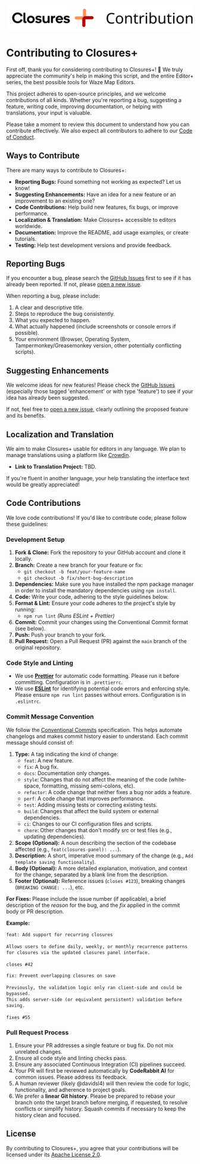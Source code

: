<p align="center">
  <picture>
    <source media="(prefers-color-scheme: dark)" srcset="/docs/contribution-banner-dark.svg">
    <source media="(prefers-color-scheme: light)" srcset="/docs/contribution-banner-light.svg">
    <img alt="Closures+ Contribution Guidelines Banner" src="/docs/contribution-banner-light.svg">
  </picture>
</p>

# Contributing to Closures+

First off, thank you for considering contributing to Closures+! 🎉 We truly appreciate the community's help in making this script, and the entire Editor+ series, the best possible tools for Waze Map Editors.

This project adheres to open-source principles, and we welcome contributions of all kinds. Whether you're reporting a bug, suggesting a feature, writing code, improving documentation, or helping with translations, your input is valuable.

Please take a moment to review this document to understand how you can contribute effectively. We also expect all contributors to adhere to our [Code of Conduct](/CODE_OF_CONDUCT.md).

## Ways to Contribute

There are many ways to contribute to Closures+:

* **Reporting Bugs:** Found something not working as expected? Let us know!
* **Suggesting Enhancements:** Have an idea for a new feature or an improvement to an existing one?
* **Code Contributions:** Help build new features, fix bugs, or improve performance.
* **Localization & Translation:** Make Closures+ accessible to editors worldwide.
* **Documentation:** Improve the README, add usage examples, or create tutorials.
* **Testing:** Help test development versions and provide feedback.

## Reporting Bugs

If you encounter a bug, please search the [GitHub Issues](https://github.com/davidsl4/wme-closures-plus/issues) first to see if it has already been reported. If not, please [open a new issue](https://github.com/davidsl4/wme-closures-plus/issues/new/choose).

When reporting a bug, please include:

1.  A clear and descriptive title.
2.  Steps to reproduce the bug consistently.
3.  What you expected to happen.
4.  What actually happened (include screenshots or console errors if possible).
5.  Your environment (Browser, Operating System, Tampermonkey/Greasemonkey version, other potentially conflicting scripts).

## Suggesting Enhancements

We welcome ideas for new features! Please check the [GitHub Issues](https://github.com/davidsl4/wme-closures-plus/issues) (especially those tagged 'enhancement' or with type 'feature') to see if your idea has already been suggested.

If not, feel free to [open a new issue](https://github.com/davidsl4/wme-closures-plus/issues/new/choose), clearly outlining the proposed feature and its benefits.

## Localization and Translation

We aim to make Closures+ usable for editors in any language. We plan to manage translations using a platform like [Crowdin](https://crowdin.com/).

* **Link to Translation Project:** TBD.

If you're fluent in another language, your help translating the interface text would be greatly appreciated!

## Code Contributions

We love code contributions! If you'd like to contribute code, please follow these guidelines:

### Development Setup

1.  **Fork & Clone:** Fork the repository to your GitHub account and clone it locally.
2.  **Branch:** Create a new branch for your feature or fix:
    * `git checkout -b feat/your-feature-name`
    * `git checkout -b fix/short-bug-description`
3.  **Dependencies:** Make sure you have installed the npm package manager in order to install the mandatory dependencies using `npm install`.
4.  **Code:** Write your code, adhering to the style guidelines below.
5.  **Format & Lint:** Ensure your code adheres to the project's style by running:
    * `npm run lint` *(Runs ESLint + Prettier)*
6.  **Commit:** Commit your changes using the Conventional Commit format (see below).
7.  **Push:** Push your branch to your fork.
8.  **Pull Request:** Open a Pull Request (PR) against the `main` branch of the original repository.

### Code Style and Linting

* We use [**Prettier**](https://prettier.io/) for automatic code formatting. Please run it before committing. Configuration is in `.prettierrc`.
* We use [**ESLint**](https://eslint.org/) for identifying potential code errors and enforcing style. Please ensure `npm run lint` passes without errors. Configuration is in `.eslintrc`.

### Commit Message Convention

We follow the [Conventional Commits](https://www.conventionalcommits.org/) specification. This helps automate changelogs and makes commit history easier to understand. Each commit message should consist of:

1.  **Type:** A tag indicating the kind of change:
    * `feat`: A new feature.
    * `fix`: A bug fix.
    * `docs`: Documentation only changes.
    * `style`: Changes that do not affect the meaning of the code (white-space, formatting, missing semi-colons, etc).
    * `refactor`: A code change that neither fixes a bug nor adds a feature.
    * `perf`: A code change that improves performance.
    * `test`: Adding missing tests or correcting existing tests.
    * `build`: Changes that affect the build system or external dependencies.
    * `ci`: Changes to our CI configuration files and scripts.
    * `chore`: Other changes that don't modify src or test files (e.g., updating dependencies).
2.  **Scope (Optional):** A noun describing the section of the codebase affected (e.g., `feat(closures-panel): ...`).
3.  **Description:** A short, imperative mood summary of the change (e.g., `Add template saving functionality`).
4.  **Body (Optional):** A more detailed explanation, motivation, and context for the change, separated by a blank line from the description.
5.  **Footer (Optional):** Reference issues (`closes #123`), breaking changes (`BREAKING CHANGE: ...`), etc.

**For Fixes:** Please include the issue number (if applicable), a brief description of the *reason* for the bug, and the *fix* applied in the commit body or PR description.

**Example:**

```
feat: Add support for recurring closures

Allows users to define daily, weekly, or monthly recurrence patterns
for closures via the updated closures panel interface.

closes #42
```

```
fix: Prevent overlapping closures on save

Previously, the validation logic only ran client-side and could be bypassed.
This adds server-side (or equivalent persistent) validation before saving.

fixes #55
```


### Pull Request Process

1.  Ensure your PR addresses a single feature or bug fix. Do not mix unrelated changes.
2.  Ensure all code style and linting checks pass.
3.  Ensure any associated Continuous Integration (CI) pipelines succeed.
4.  Your PR will first be reviewed automatically by **CodeRabbit AI** for common issues. Please address its feedback.
5.  A human reviewer (likely @davidsl4) will then review the code for logic, functionality, and adherence to project goals.
6.  We prefer a **linear Git history**. Please be prepared to rebase your branch onto the target branch before merging, if requested, to resolve conflicts or simplify history. Squash commits if necessary to keep the history clean and focused.

## License

By contributing to Closures+, you agree that your contributions will be licensed under its [Apache License 2.0](/LICENSE).
